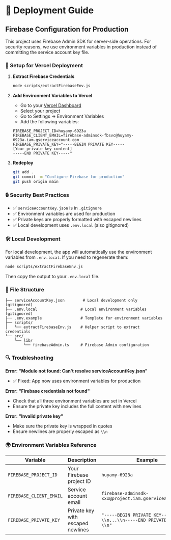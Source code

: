# 🚀 Deployment Guide

## Firebase Configuration for Production

This project uses Firebase Admin SDK for server-side operations. For security reasons, we use environment variables in production instead of committing the service account key file.

### 🔧 Setup for Vercel Deployment

1. **Extract Firebase Credentials**
   ```bash
   node scripts/extractFirebaseEnv.js
   ```

2. **Add Environment Variables to Vercel**
   - Go to your [Vercel Dashboard](https://vercel.com/dashboard)
   - Select your project
   - Go to Settings → Environment Variables
   - Add the following variables:

   ```env
   FIREBASE_PROJECT_ID=huyamy-6923a
   FIREBASE_CLIENT_EMAIL=firebase-adminsdk-fbsvc@huyamy-6923a.iam.gserviceaccount.com
   FIREBASE_PRIVATE_KEY="-----BEGIN PRIVATE KEY-----
   [Your private key content]
   -----END PRIVATE KEY-----"
   ```

3. **Redeploy**
   ```bash
   git add .
   git commit -m "Configure Firebase for production"
   git push origin main
   ```

### 🔒 Security Best Practices

- ✅ `serviceAccountKey.json` is in `.gitignore`
- ✅ Environment variables are used for production
- ✅ Private keys are properly formatted with escaped newlines
- ✅ Local development uses `.env.local` (also gitignored)

### 🛠️ Local Development

For local development, the app will automatically use the environment variables from `.env.local`. If you need to regenerate them:

```bash
node scripts/extractFirebaseEnv.js
```

Then copy the output to your `.env.local` file.

### 📁 File Structure

```
├── serviceAccountKey.json        # Local development only (gitignored)
├── .env.local                   # Local environment variables (gitignored)
├── .env.example                 # Template for environment variables
├── scripts/
│   └── extractFirebaseEnv.js    # Helper script to extract credentials
└── src/
    └── lib/
        └── firebaseAdmin.ts     # Firebase Admin configuration
```

### 🔍 Troubleshooting

**Error: "Module not found: Can't resolve serviceAccountKey.json"**
- ✅ Fixed: App now uses environment variables for production

**Error: "Firebase credentials not found"**
- Check that all three environment variables are set in Vercel
- Ensure the private key includes the full content with newlines

**Error: "Invalid private key"**
- Make sure the private key is wrapped in quotes
- Ensure newlines are properly escaped as `\\n`

### 🌍 Environment Variables Reference

| Variable | Description | Example |
|----------|-------------|---------|
| `FIREBASE_PROJECT_ID` | Your Firebase project ID | `huyamy-6923a` |
| `FIREBASE_CLIENT_EMAIL` | Service account email | `firebase-adminsdk-xxx@project.iam.gserviceaccount.com` |
| `FIREBASE_PRIVATE_KEY` | Private key with escaped newlines | `"-----BEGIN PRIVATE KEY-----\\n...\\n-----END PRIVATE KEY-----\\n"` |
